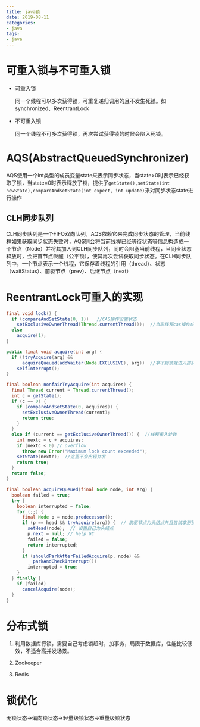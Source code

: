 ```yaml
---
title: java锁
date: 2019-08-11
categories: 
- java
tags:
- java
---
```


# 可重入锁与不可重入锁

- 可重入锁

  同一个线程可以多次获得锁，可重复递归调用的且不发生死锁。如synchronized、ReentrantLock

- 不可重入锁

  同一个线程不可多次获得锁，再次尝试获得锁的时候会陷入死锁。

<!--more-->

# AQS(AbstractQueuedSynchronizer)

AQS使用一个int类型的成员变量state来表示同步状态，当state>0时表示已经获取了锁，当state=0时表示释放了锁，提供了`getState(),setState(int newState),compareAndSetState(int expect, int update)`来对同步状态state进行操作

## CLH同步队列

CLH同步队列是一个FIFO双向队列，AQS依赖它来完成同步状态的管理，当前线程如果获取同步状态失败时，AQS则会将当前线程已经等待状态等信息构造成一个节点（Node）并将其加入到CLH同步队列，同时会阻塞当前线程，当同步状态释放时，会把首节点唤醒（公平锁），使其再次尝试获取同步状态。在CLH同步队列中，一个节点表示一个线程，它保存着线程的引用（thread）、状态（waitStatus）、前驱节点（prev）、后继节点（next）

# ReentrantLock可重入的实现

```java
final void lock() {
  if (compareAndSetState(0, 1))   //CAS操作设置状态
    setExclusiveOwnerThread(Thread.currentThread());  //当前线程cas操作成功，设置锁被当前线程占用
  else 
    acquire(1);
}

public final void acquire(int arg) {
  if (!tryAcquire(arg) &&
      acquireQueued(addWaiter(Node.EXCLUSIVE), arg))  //拿不到锁就进入排队并进入自旋状态
    selfInterrupt();
}

final boolean nonfairTryAcquire(int acquires) {
  final Thread current = Thread.currentThread();
  int c = getState();
  if (c == 0) { 
    if (compareAndSetState(0, acquires)) {
      setExclusiveOwnerThread(current);
      return true;
    }
  }
  else if (current == getExclusiveOwnerThread()) {  //线程重入计数
    int nextc = c + acquires;
    if (nextc < 0) // overflow
      throw new Error("Maximum lock count exceeded");
    setState(nextc);  //这里不会出现并发
    return true;
  }
  return false;
}

final boolean acquireQueued(final Node node, int arg) {
  boolean failed = true;
  try {
    boolean interrupted = false;
    for (;;) {
      final Node p = node.predecessor();
      if (p == head && tryAcquire(arg)) {  // 前驱节点为头结点并且尝试拿到锁
        setHead(node);  // 设置自己为头结点
        p.next = null; // help GC
        failed = false;
        return interrupted;
      }
      if (shouldParkAfterFailedAcquire(p, node) &&
          parkAndCheckInterrupt())
        interrupted = true;
    }
  } finally {
    if (failed)
      cancelAcquire(node);
  }
}
```

# 分布式锁

1. 利用数据库行锁，需要自己考虑锁超时，加事务，局限于数据库，性能比较低效，不适合高并发场景。
2. Zookeeper

3. Redis

# 锁优化

 无锁状态->偏向锁状态->轻量级锁状态->重量级锁状态